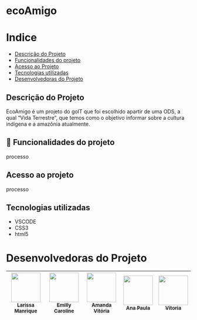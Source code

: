 # ecoAmigo
# Indice
* [Descrição do Projeto](#descrição-do-projeto)
* [Funcionalidades do projeto](#-funcionalidades-do-projeto)
* [Acesso ao Projeto](#acesso-ao-projeto)
* [Tecnologias utilizadas](#tecnologias-utilizadas)
* [Desenvolvedoras do Projeto](#desenvolvedoras-do-projeto)

## Descrição do Projeto
EcoAmigo é um projeto do goIT que foi escolhido apartir de uma ODS, a qual “Vida Terrestre”, que temos como o objetivo informar sobre a cultura indígena e a amazônia atualmente.

## 🔨 Funcionalidades do projeto
processo

## Acesso ao projeto
processo 

## Tecnologias utilizadas
* VSCODE 
* CSS3
* html5

# Desenvolvedoras do Projeto

 |  [<img loading="lazy" src="https://avatars.githubusercontent.com/u/127845865?v=4" width=80><br><sub>Larissa Manrique</sub>](https://github.com/larissassk) | [<img loading="lazy" src="https://avatars.githubusercontent.com/u/127847857?v=4" width=80><br><sub>Emilly Caroline </sub>](https://github.com/emillycaaroline) | [<img loading="lazy" src="https://avatars.githubusercontent.com/u/127847936?v=4" width=80><br><sub>Amanda Vitória</sub>](https://github.com/amandvitoria) | [<img loading="lazy" src="https://avatars.githubusercontent.com/u/127848114?v=4" width=80><br><sub>Ana Paula </sub>](https://github.com/anapaulacd) | [<img loading="lazy" src="https://avatars.githubusercontent.com/u/127845411?v=4" width=80><br><sub>Vitoria </sub>](https://github.com/vickieww) | 
| :---: | :---: | :---: | :---: |:---: |

